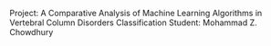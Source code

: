 Project: A Comparative Analysis of Machine Learning Algorithms in Vertebral Column Disorders Classification
Student: Mohammad Z. Chowdhury
